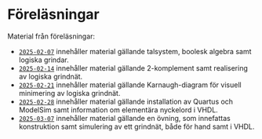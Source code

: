 # Föreläsningar

Material från föreläsningar:
* [`2025-02-07`](./2025-02-07/) innehåller material gällande talsystem, boolesk algebra samt logiska grindar.
* [`2025-02-14`](./2025-02-14/) innehåller material gällande 2-komplement samt realisering av logiska grindnät.
* [`2025-02-21`](./2025-02-21/) innehåller material gällande Karnaugh-diagram för visuell minimering av logiska grindnät.
* [`2025-02-28`](./2025-02-28/) innehåller material gällande installation av Quartus och ModelSim samt information
om elementära nyckelord i VHDL.
* [`2025-03-07`](./2025-03-07/) innehåller material gällande en övning, som innefattas konstruktion
samt simulering av ett grindnät, både för hand samt i VHDL.